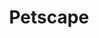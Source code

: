 ---
layout: showcase
title: "Petscape"
flash: http://gamejolt.com/games/arcade/petscape/51187/
android: https://play.google.com/store/apps/details?id=info.philanth.petscape
ios: https://itunes.apple.com/us/app/petscape/id956071913?mt=8
website: http://philanth.info/
---